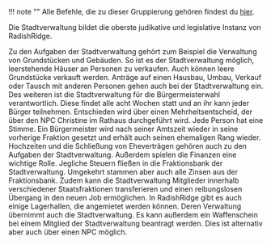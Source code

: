 !!! note ""
    Alle Befehle, die zu dieser Gruppierung gehören findest du [hier](../commands/group/cityAdministration.md).

Die Stadtverwaltung bildet die oberste judikative und legislative Instanz von RadishRidge.

Zu den Aufgaben der Stadtverwaltung gehört zum Beispiel die Verwaltung von Grundstücken und Gebäuden.
So ist es der Stadtverwaltung möglich, leerstehende Häuser an Personen zu verkaufen. Auch können leere Grundstücke verkauft werden.
Anträge auf einen Hausbau, Umbau, Verkauf oder Tausch mit anderen Personen gehen auch bei der Stadtverwaltung ein.
Des weiteren ist die Stadtverwaltung für die Bürgermeisterwahl verantwortlich. Diese findet alle acht Wochen statt und an ihr kann jeder Bürger teilnehmen.
Entschieden wird über einen Mehrheitsentscheid, der über den NPC Christine im Rathaus durchgeführt wird. Jede Person hat eine Stimme.
Ein Bürgermeister wird nach seiner Amtszeit wieder in seine vorherige Fraktion gesetzt und erhält auch seinen ehemaligen Rang wieder.
Hochzeiten und die Schließung von Eheverträgen gehören auch zu den Aufgaben der Stadtverwaltung. Außerdem spielen die Finanzen eine wichtige Rolle.
Jegliche Steuern fließen in die Fraktionsbank der Stadtverwaltung. Umgekehrt stammen aber auch alle Zinsen aus der Fraktionsbank.
Zudem kann die Stadtverwaltung Mitglieder innerhalb verschiedener Staatsfraktionen transferieren und einen reibungslosen Übergang in den neuen Job ermöglichen.
In RadishRidge gibt es auch einige Lagerhallen, die angemietet werden können. Deren Verwaltung übernimmt auch die Stadtverwaltung.
Es kann außerdem ein Waffenschein bei einem Mitglied der Stadtverwaltung beantragt werden. Dies ist alternativ aber auch über einen NPC möglich.
